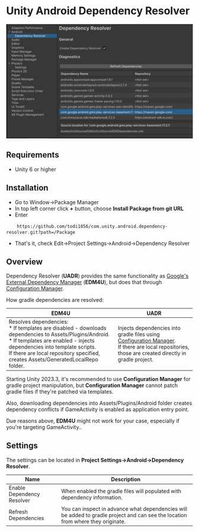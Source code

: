 # Unity Android Dependency Resolver


![Overview](images/overview.png)

## Requirements

* Unity 6 or higher

## Installation

* Go to Window->Package Manager
* In top left corner click **+** button, choose **Install Package from git URL**
* Enter

```
    https://github.com/todi1856/com.unity.android.dependency-resolver.git?path=/Package
```

* That's it, check Edit->Project Settings->Android->Dependency Resolver

## Overview

Dependency Resolver (**UADR**) provides the same functionality as [Google's External Dependency Manager](https://github.com/googlesamples/unity-jar-resolver) (**EDM4U**), but does that through [Configuration Manager](https://docs.unity3d.com/2023.3/Documentation/Manual/android-modify-gradle-project-files-agp.html).

How gradle dependencies are resolved:

| **EDM4U** | **UADR** |
|-----------|----------|
| Resolves dependencies:<br> * If templates are disabled - downloads dependencies to Assets/Plugins/Android.<br>* If templates are enabled - injects dependencies into template scripts.<br>If there are local repository specified, creates Assets/GeneratedLocalRepo folder. | Injects dependencies into gradle files using [Configuration Manager](https://docs.unity3d.com/2023.3/Documentation/Manual/android-modify-gradle-project-files-agp.html).<br>If there are local repositories, those are created directly in gradle project. |


Starting Unity 2023.3, it's recommended to use **Configuration Manager** for gradle project manipulation, but **Configuration Manager** cannot patch gradle files if they're patched via templates.

Also, downloading dependencies into Assets/Plugins/Android folder creates dependency conflicts if GameActivity is enabled as application entry point.

Due reasons above, **EDM4U** might not work for your case, especially if you're targeting GameActivity..


## Settings

The settings can be located in **Project Settings->Android->Dependency Resolver**.

| **Name** | **Description** |
|----------|-----------------|
|Enable Dependency Resolver | When enabled the gradle files will populated with dependency information.|
|Refresh Dependencies| You can inspect in advance what dependencies will be added to gradle project and can see the location from where they originate.
